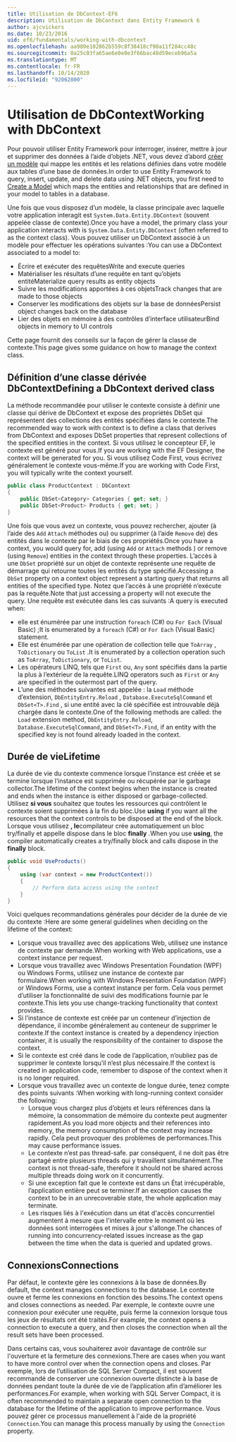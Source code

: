 ```yaml
---
title: Utilisation de DbContext-EF6
description: Utilisation de DbContext dans Entity Framework 6
author: ajcvickers
ms.date: 10/23/2016
uid: ef6/fundamentals/working-with-dbcontext
ms.openlocfilehash: aa980e102862b559c8f38418cf90a11f284cc48c
ms.sourcegitcommit: 0a25c03fa65ae6e0e0e3f66bac48d59eceb96a5a
ms.translationtype: MT
ms.contentlocale: fr-FR
ms.lasthandoff: 10/14/2020
ms.locfileid: "92062800"
---
```

# <a name="working-with-dbcontext"></a><span data-ttu-id="5de33-103">Utilisation de DbContext</span><span class="sxs-lookup"><span data-stu-id="5de33-103">Working with DbContext</span></span>

<span data-ttu-id="5de33-104">Pour pouvoir utiliser Entity Framework pour interroger, insérer, mettre à jour et supprimer des données à l’aide d’objets .NET, vous devez d’abord [créer un modèle](xref:ef6/modeling/index) qui mappe les entités et les relations définies dans votre modèle aux tables d’une base de données.</span><span class="sxs-lookup"><span data-stu-id="5de33-104">In order to use Entity Framework to query, insert, update, and delete data using .NET objects, you first need to [Create a Model](xref:ef6/modeling/index) which maps the entities and relationships that are defined in your model to tables in a database.</span></span>

<span data-ttu-id="5de33-105">Une fois que vous disposez d’un modèle, la classe principale avec laquelle votre application interagit est `System.Data.Entity.DbContext` (souvent appelée classe de contexte).</span><span class="sxs-lookup"><span data-stu-id="5de33-105">Once you have a model, the primary class your application interacts with is `System.Data.Entity.DbContext` (often referred to as the context class).</span></span> <span data-ttu-id="5de33-106">Vous pouvez utiliser un DbContext associé à un modèle pour effectuer les opérations suivantes :</span><span class="sxs-lookup"><span data-stu-id="5de33-106">You can use a DbContext associated to a model to:</span></span>
- <span data-ttu-id="5de33-107">Écrire et exécuter des requêtes</span><span class="sxs-lookup"><span data-stu-id="5de33-107">Write and execute queries</span></span>   
- <span data-ttu-id="5de33-108">Matérialiser les résultats d’une requête en tant qu’objets entité</span><span class="sxs-lookup"><span data-stu-id="5de33-108">Materialize query results as entity objects</span></span>
- <span data-ttu-id="5de33-109">Suivre les modifications apportées à ces objets</span><span class="sxs-lookup"><span data-stu-id="5de33-109">Track changes that are made to those objects</span></span>
- <span data-ttu-id="5de33-110">Conserver les modifications des objets sur la base de données</span><span class="sxs-lookup"><span data-stu-id="5de33-110">Persist object changes back on the database</span></span>
- <span data-ttu-id="5de33-111">Lier des objets en mémoire à des contrôles d’interface utilisateur</span><span class="sxs-lookup"><span data-stu-id="5de33-111">Bind objects in memory to UI controls</span></span>

<span data-ttu-id="5de33-112">Cette page fournit des conseils sur la façon de gérer la classe de contexte.</span><span class="sxs-lookup"><span data-stu-id="5de33-112">This page gives some guidance on how to manage the context class.</span></span>  

## <a name="defining-a-dbcontext-derived-class"></a><span data-ttu-id="5de33-113">Définition d’une classe dérivée DbContext</span><span class="sxs-lookup"><span data-stu-id="5de33-113">Defining a DbContext derived class</span></span>  

<span data-ttu-id="5de33-114">La méthode recommandée pour utiliser le contexte consiste à définir une classe qui dérive de DbContext et expose des propriétés DbSet qui représentent des collections des entités spécifiées dans le contexte.</span><span class="sxs-lookup"><span data-stu-id="5de33-114">The recommended way to work with context is to define a class that derives from DbContext and exposes DbSet properties that represent collections of the specified entities in the context.</span></span> <span data-ttu-id="5de33-115">Si vous utilisez le concepteur EF, le contexte est généré pour vous.</span><span class="sxs-lookup"><span data-stu-id="5de33-115">If you are working with the EF Designer, the context will be generated for you.</span></span> <span data-ttu-id="5de33-116">Si vous utilisez Code First, vous écrivez généralement le contexte vous-même.</span><span class="sxs-lookup"><span data-stu-id="5de33-116">If you are working with Code First, you will typically write the context yourself.</span></span>  

``` csharp
public class ProductContext : DbContext
{
    public DbSet<Category> Categories { get; set; }
    public DbSet<Product> Products { get; set; }
}
```  

<span data-ttu-id="5de33-117">Une fois que vous avez un contexte, vous pouvez rechercher, ajouter (à l’aide des `Add` `Attach` méthodes ou) ou supprimer (à l’aide `Remove` de) des entités dans le contexte par le biais de ces propriétés.</span><span class="sxs-lookup"><span data-stu-id="5de33-117">Once you have a context, you would query for, add (using `Add` or `Attach` methods ) or remove (using `Remove`) entities in the context through these properties.</span></span> <span data-ttu-id="5de33-118">L’accès à une `DbSet` propriété sur un objet de contexte représente une requête de démarrage qui retourne toutes les entités du type spécifié.</span><span class="sxs-lookup"><span data-stu-id="5de33-118">Accessing a `DbSet` property on a context object represent a starting query that returns all entities of the specified type.</span></span> <span data-ttu-id="5de33-119">Notez que l’accès à une propriété n’exécute pas la requête.</span><span class="sxs-lookup"><span data-stu-id="5de33-119">Note that just accessing a property will not execute the query.</span></span> <span data-ttu-id="5de33-120">Une requête est exécutée dans les cas suivants :</span><span class="sxs-lookup"><span data-stu-id="5de33-120">A query is executed when:</span></span>  

- <span data-ttu-id="5de33-121">elle est énumérée par une instruction `foreach` (C#) ou `For Each` (Visual Basic) ;</span><span class="sxs-lookup"><span data-stu-id="5de33-121">It is enumerated by a `foreach` (C#) or `For Each` (Visual Basic) statement.</span></span>  
- <span data-ttu-id="5de33-122">Elle est énumérée par une opération de collection telle que `ToArray` , `ToDictionary` ou `ToList` .</span><span class="sxs-lookup"><span data-stu-id="5de33-122">It is enumerated by a collection operation such as `ToArray`, `ToDictionary`, or `ToList`.</span></span>  
- <span data-ttu-id="5de33-123">Les opérateurs LINQ, tels que `First` ou, `Any` sont spécifiés dans la partie la plus à l’extérieur de la requête.</span><span class="sxs-lookup"><span data-stu-id="5de33-123">LINQ operators such as `First` or `Any` are specified in the outermost part of the query.</span></span>  
- <span data-ttu-id="5de33-124">L’une des méthodes suivantes est appelée : la `Load` méthode d’extension, `DbEntityEntry.Reload` ,  `Database.ExecuteSqlCommand` et `DbSet<T>.Find` , si une entité avec la clé spécifiée est introuvable déjà chargée dans le contexte.</span><span class="sxs-lookup"><span data-stu-id="5de33-124">One of the following methods are called: the `Load` extension method, `DbEntityEntry.Reload`,  `Database.ExecuteSqlCommand`, and `DbSet<T>.Find`, if an entity with the specified key is not found already loaded in the context.</span></span>  

## <a name="lifetime"></a><span data-ttu-id="5de33-125">Durée de vie</span><span class="sxs-lookup"><span data-stu-id="5de33-125">Lifetime</span></span>  

<span data-ttu-id="5de33-126">La durée de vie du contexte commence lorsque l’instance est créée et se termine lorsque l’instance est supprimée ou récupérée par le garbage collector.</span><span class="sxs-lookup"><span data-stu-id="5de33-126">The lifetime of the context begins when the instance is created and ends when the instance is either disposed or garbage-collected.</span></span> <span data-ttu-id="5de33-127">Utilisez **si vous** souhaitez que toutes les ressources qui contrôlent le contexte soient supprimées à la fin du bloc.</span><span class="sxs-lookup"><span data-stu-id="5de33-127">Use **using** if you want all the resources that the context controls to be disposed at the end of the block.</span></span> <span data-ttu-id="5de33-128">Lorsque vous utilisez **, le**compilateur crée automatiquement un bloc try/finally et appelle dispose dans le bloc **finally** .</span><span class="sxs-lookup"><span data-stu-id="5de33-128">When you use **using**, the compiler automatically creates a try/finally block and calls dispose in the **finally** block.</span></span>  

``` csharp
public void UseProducts()
{
    using (var context = new ProductContext())
    {     
        // Perform data access using the context
    }
}
```  

<span data-ttu-id="5de33-129">Voici quelques recommandations générales pour décider de la durée de vie du contexte :</span><span class="sxs-lookup"><span data-stu-id="5de33-129">Here are some general guidelines when deciding on the lifetime of the context:</span></span>  

- <span data-ttu-id="5de33-130">Lorsque vous travaillez avec des applications Web, utilisez une instance de contexte par demande.</span><span class="sxs-lookup"><span data-stu-id="5de33-130">When working with Web applications, use a context instance per request.</span></span>  
- <span data-ttu-id="5de33-131">Lorsque vous travaillez avec Windows Presentation Foundation (WPF) ou Windows Forms, utilisez une instance de contexte par formulaire.</span><span class="sxs-lookup"><span data-stu-id="5de33-131">When working with Windows Presentation Foundation (WPF) or Windows Forms, use a context instance per form.</span></span> <span data-ttu-id="5de33-132">Cela vous permet d’utiliser la fonctionnalité de suivi des modifications fournie par le contexte.</span><span class="sxs-lookup"><span data-stu-id="5de33-132">This lets you use change-tracking functionality that context provides.</span></span>  
- <span data-ttu-id="5de33-133">Si l’instance de contexte est créée par un conteneur d’injection de dépendance, il incombe généralement au conteneur de supprimer le contexte.</span><span class="sxs-lookup"><span data-stu-id="5de33-133">If the context instance is created by a dependency injection container, it is usually the responsibility of the container to dispose the context.</span></span>
- <span data-ttu-id="5de33-134">Si le contexte est créé dans le code de l’application, n’oubliez pas de supprimer le contexte lorsqu’il n’est plus nécessaire.</span><span class="sxs-lookup"><span data-stu-id="5de33-134">If the context is created in application code, remember to dispose of the context when it is no longer required.</span></span>  
- <span data-ttu-id="5de33-135">Lorsque vous travaillez avec un contexte de longue durée, tenez compte des points suivants :</span><span class="sxs-lookup"><span data-stu-id="5de33-135">When working with long-running context consider the following:</span></span>  
    - <span data-ttu-id="5de33-136">Lorsque vous chargez plus d’objets et leurs références dans la mémoire, la consommation de mémoire du contexte peut augmenter rapidement.</span><span class="sxs-lookup"><span data-stu-id="5de33-136">As you load more objects and their references into memory, the memory consumption of the context may increase rapidly.</span></span> <span data-ttu-id="5de33-137">Cela peut provoquer des problèmes de performances.</span><span class="sxs-lookup"><span data-stu-id="5de33-137">This may cause performance issues.</span></span>  
    - <span data-ttu-id="5de33-138">Le contexte n’est pas thread-safe. par conséquent, il ne doit pas être partagé entre plusieurs threads qui y travaillent simultanément.</span><span class="sxs-lookup"><span data-stu-id="5de33-138">The context is not thread-safe, therefore it should not be shared across multiple threads doing work on it concurrently.</span></span>
    - <span data-ttu-id="5de33-139">Si une exception fait que le contexte est dans un État irrécupérable, l’application entière peut se terminer.</span><span class="sxs-lookup"><span data-stu-id="5de33-139">If an exception causes the context to be in an unrecoverable state, the whole application may terminate.</span></span>  
    - <span data-ttu-id="5de33-140">Les risques liés à l'exécution dans un état d'accès concurrentiel augmentent à mesure que l'intervalle entre le moment où les données sont interrogées et mises à jour s'allonge.</span><span class="sxs-lookup"><span data-stu-id="5de33-140">The chances of running into concurrency-related issues increase as the gap between the time when the data is queried and updated grows.</span></span>  

## <a name="connections"></a><span data-ttu-id="5de33-141">Connexions</span><span class="sxs-lookup"><span data-stu-id="5de33-141">Connections</span></span>  

<span data-ttu-id="5de33-142">Par défaut, le contexte gère les connexions à la base de données.</span><span class="sxs-lookup"><span data-stu-id="5de33-142">By default, the context manages connections to the database.</span></span> <span data-ttu-id="5de33-143">Le contexte ouvre et ferme les connexions en fonction des besoins.</span><span class="sxs-lookup"><span data-stu-id="5de33-143">The context opens and closes connections as needed.</span></span> <span data-ttu-id="5de33-144">Par exemple, le contexte ouvre une connexion pour exécuter une requête, puis ferme la connexion lorsque tous les jeux de résultats ont été traités.</span><span class="sxs-lookup"><span data-stu-id="5de33-144">For example, the context opens a connection to execute a query, and then closes the connection when all the result sets have been processed.</span></span>  

<span data-ttu-id="5de33-145">Dans certains cas, vous souhaiterez avoir davantage de contrôle sur l'ouverture et la fermeture des connexions.</span><span class="sxs-lookup"><span data-stu-id="5de33-145">There are cases when you want to have more control over when the connection opens and closes.</span></span> <span data-ttu-id="5de33-146">Par exemple, lors de l’utilisation de SQL Server Compact, il est souvent recommandé de conserver une connexion ouverte distincte à la base de données pendant toute la durée de vie de l’application afin d’améliorer les performances.</span><span class="sxs-lookup"><span data-stu-id="5de33-146">For example, when working with SQL Server Compact, it is often recommended to maintain a separate open connection to the database for the lifetime of the application to improve performance.</span></span> <span data-ttu-id="5de33-147">Vous pouvez gérer ce processus manuellement à l'aide de la propriété `Connection`.</span><span class="sxs-lookup"><span data-stu-id="5de33-147">You can manage this process manually by using the `Connection` property.</span></span>  
